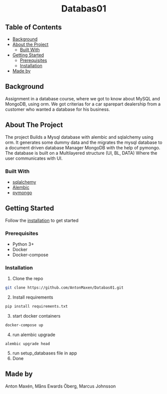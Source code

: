 <center><h1>Databas01</h1></center>
<!-- TABLE OF CONTENTS -->

<!--ts-->
## Table of Contents ##
* [Background](#background)
* [About the Project](#about-the-project)
  * [Built With](#built-with)
* [Getting Started](#getting-started)
  * [Prerequisites](#prerequisites)
  * [Installation](#installation)
* [Made by](#made-by)
<!--te-->

## Background ##
Assignment in a database course, where we got to know about MySQL and MongoDB, using orm. We got criterias for a car sparepart dealership from a customer who wanted a database for his business.

<!-- ABOUT THE PROJECT -->
## About The Project
The project Builds a Mysql database with alembic and sqlalchemy using orm. It generates some dummy data and the migrates the mysql database to a document driven database Manager MongoDB with the help of pymongo. The database is built on a Multilayered structure (UI, BL, DATA) Where the user communicates with UI.

### Built With
* [sqlalchemy](https://www.sqlalchemy.org/)
* [Alembic](https://alembic.sqlalchemy.org/en/latest/)
* [pymongo](https://pymongo.readthedocs.io/en/stable/)


<!-- GETTING STARTED -->
## Getting Started

Follow the [installation](#installation) to get started

### Prerequisites

* Python 3+
* Docker
* Docker-compose

### Installation

1. Clone the repo
```sh
git clone https://github.com/AntonMaxen/Databas01.git
```
2. Install requirements
```sh
pip install requirements.txt 
```
3. start docker containers
```sh
docker-compose up
```
4. run alembic upgrade
```
alembic upgrade head
```
5. run setup_databases file in app
6. Done


<!-- USAGE EXAMPLES -->
## Made by
Anton Maxén, Måns Ewards Öberg, Marcus Johnsson
